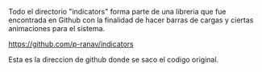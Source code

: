 Todo el directorio "indicators" forma parte de una libreria que fue encontrada en Github con la finalidad de hacer barras de cargas y ciertas animaciones para el sistema.

https://github.com/p-ranav/indicators

Esta es la direccion de github donde se saco el codigo original.